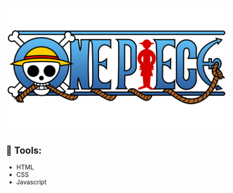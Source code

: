<h1 align="center">
    <img src="./src/imagens/one-piece-logo.png" width="500px" >
</h1>

## &#x1F528; Tools:
- HTML
- CSS
- Javascript 
